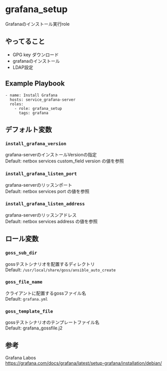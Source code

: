 # grafana_setup

Grafanaのインストール実行role  

## やってること

- GPG key ダウンロード
- grafanaのインストール
- LDAP設定
## Example Playbook

```
- name: Install Grafana
  hosts: service_grafana-server
  roles:
    - role: grafana_setup
      tags: grafana
```

## デフォルト変数
### `install_grafana_version`

grafana-serverのインストールVersionの指定  
Default: netbox services custom_field version の値を参照  

### `install_grafana_listen_port`

grafana-serverのリッスンポート  
Default: netbox services port の値を参照  


### `install_grafana_listen_address`

grafana-serverのリッスンアドレス  
Default: netbox services address の値を参照  

## ロール変数

### `goss_sub_dir`

gossテストシナリオを配置するディレクトリ  
Default: `/usr/local/share/goss/ansible_auto_create`  

### `goss_file_name`

クライアントに配置するgossファイル名  
Default: `grafana.yml`  

### `goss_template_file`

gossテストシナリオのテンプレートファイル名  
Default: grafana_gossfile.j2  

## 参考

Grafana Labos  
https://grafana.com/docs/grafana/latest/setup-grafana/installation/debian/  
